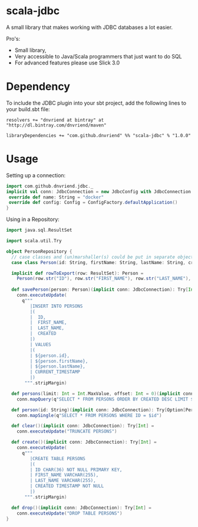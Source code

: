 # scala-jdbc
A small library that makes working with JDBC databases a lot easier.

Pro's:
- Small library,
- Very accessible to Java/Scala programmers that just want to do SQL
- For advanced features please use Slick 3.0

# Dependency
To include the JDBC plugin into your sbt project, add the following lines to your build.sbt file:

    resolvers += "dnvriend at bintray" at "http://dl.bintray.com/dnvriend/maven"

    libraryDependencies += "com.github.dnvriend" %% "scala-jdbc" % "1.0.0"
    
# Usage
Setting up a connection:

```scala
import com.github.dnvriend.jdbc._
implicit val conn: JdbcConnection = new JdbcConfig with JdbcConnection {
 override def name: String = "docker"
 override def config: Config = ConfigFactory.defaultApplication()
}
```

Using in a Repository:

```scala
import java.sql.ResultSet

import scala.util.Try

object PersonRepository {
  // case classes and (un)marshaller(s) could be put in separate objects/traits
  case class Person(id: String, firstName: String, lastName: String, created: Option[String] = None)

  implicit def rowToExport(row: ResultSet): Person =
    Person(row.str("ID"), row.str("FIRST_NAME"), row.str("LAST_NAME"), row.dateTimeStrOpt("CREATED"))
  
  def savePerson(person: Person)(implicit conn: JdbcConnection): Try[Int] =
    conn.executeUpdate(
      q"""
         |INSERT INTO PERSONS
         |(
         |  ID,
         |  FIRST_NAME,
         |  LAST_NAME,
         |  CREATED
         |)
         | VALUES
         |(
         | ${person.id},
         | ${person.firstName},
         | ${person.lastName},
         | CURRENT_TIMESTAMP
         |)
       """.stripMargin)

  def persons(limit: Int = Int.MaxValue, offset: Int = 0)(implicit conn: JdbcConnection): Try[Seq[Person]] =
    conn.mapQuery(q"SELECT * FROM PERSONS ORDER BY CREATED DESC LIMIT $limit OFFSET $offset")

  def person(id: String)(implicit conn: JdbcConnection): Try[Option[Person]] =
    conn.mapSingle(q"SELECT * FROM PERSONS WHERE ID = $id")

  def clear()(implicit conn: JdbcConnection): Try[Int] =
    conn.executeUpdate("TRUNCATE PERSONS")

  def create()(implicit conn: JdbcConnection): Try[Int] =
    conn.executeUpdate(
      q"""
         |CREATE TABLE PERSONS
         |(
         | ID CHAR(36) NOT NULL PRIMARY KEY,
         | FIRST_NAME VARCHAR(255),
         | LAST_NAME VARCHAR(255),
         | CREATED TIMESTAMP NOT NULL
         |)
       """.stripMargin)

  def drop()(implicit conn: JdbcConnection): Try[Int] =
    conn.executeUpdate("DROP TABLE PERSONS")
}
```